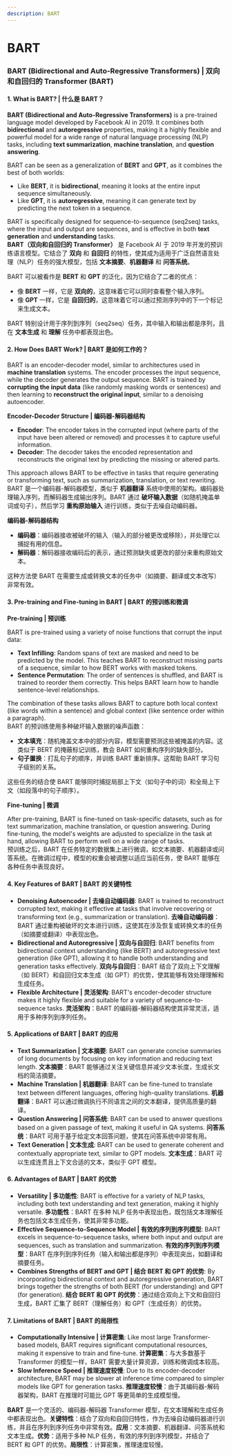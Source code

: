 ```yaml
---
description: BART
---
```


# BART

### BART (Bidirectional and Auto-Regressive Transformers) | 双向和自回归的 Transformer (BART)

#### 1. **What is BART? | 什么是 BART？**

**BART (Bidirectional and Auto-Regressive Transformers)** is a pre-trained language model developed by Facebook AI in 2019. It combines both **bidirectional** and **autoregressive** properties, making it a highly flexible and powerful model for a wide range of natural language processing (NLP) tasks, including **text summarization**, **machine translation**, and **question answering**.

BART can be seen as a generalization of **BERT** and **GPT**, as it combines the best of both worlds:

* Like **BERT**, it is **bidirectional**, meaning it looks at the entire input sequence simultaneously.
* Like **GPT**, it is **autoregressive**, meaning it can generate text by predicting the next token in a sequence.

BART is specifically designed for sequence-to-sequence (seq2seq) tasks, where the input and output are sequences, and is effective in both **text generation** and **understanding** tasks.\
**BART（双向和自回归的 Transformer）** 是 Facebook AI 于 2019 年开发的预训练语言模型。它结合了 **双向** 和 **自回归** 的特性，使其成为适用于广泛自然语言处理（NLP）任务的强大模型，包括 **文本摘要**、**机器翻译** 和 **问答系统**。

BART 可以被看作是 **BERT** 和 **GPT** 的泛化，因为它结合了二者的优点：

* 像 **BERT** 一样，它是 **双向的**，这意味着它可以同时查看整个输入序列。
* 像 **GPT** 一样，它是 **自回归的**，这意味着它可以通过预测序列中的下一个标记来生成文本。

BART 特别设计用于序列到序列（seq2seq）任务，其中输入和输出都是序列，且在 **文本生成** 和 **理解** 任务中都表现出色。

#### 2. **How Does BART Work? | BART 是如何工作的？**

BART is an encoder-decoder model, similar to architectures used in **machine translation** systems. The encoder processes the input sequence, while the decoder generates the output sequence. BART is trained by **corrupting the input data** (like randomly masking words or sentences) and then learning to **reconstruct the original input**, similar to a denoising autoencoder.

**Encoder-Decoder Structure | 编码器-解码器结构**

* **Encoder**: The encoder takes in the corrupted input (where parts of the input have been altered or removed) and processes it to capture useful information.
* **Decoder**: The decoder takes the encoded representation and reconstructs the original text by predicting the missing or altered parts.

This approach allows BART to be effective in tasks that require generating or transforming text, such as summarization, translation, or text rewriting.\
BART 是一个编码器-解码器模型，类似于 **机器翻译** 系统中使用的架构。编码器处理输入序列，而解码器生成输出序列。BART 通过 **破坏输入数据**（如随机掩盖单词或句子），然后学习 **重构原始输入** 进行训练，类似于去噪自动编码器。

**编码器-解码器结构**

* **编码器**：编码器接收被破坏的输入（输入的部分被更改或移除），并处理它以捕捉有用的信息。
* **解码器**：解码器接收编码后的表示，通过预测缺失或更改的部分来重构原始文本。

这种方法使 BART 在需要生成或转换文本的任务中（如摘要、翻译或文本改写）非常有效。

#### 3. **Pre-training and Fine-tuning in BART | BART 的预训练和微调**

**Pre-training | 预训练**

BART is pre-trained using a variety of noise functions that corrupt the input data:

* **Text Infilling**: Random spans of text are masked and need to be predicted by the model. This teaches BART to reconstruct missing parts of a sequence, similar to how BERT works with masked tokens.
* **Sentence Permutation**: The order of sentences is shuffled, and BART is trained to reorder them correctly. This helps BART learn how to handle sentence-level relationships.

The combination of these tasks allows BART to capture both local context (like words within a sentence) and global context (like sentence order within a paragraph).\
BART 的预训练使用多种破坏输入数据的噪声函数：

* **文本填充**：随机掩盖文本中的部分内容，模型需要预测这些被掩盖的内容。这类似于 BERT 的掩蔽标记训练，教会 BART 如何重构序列的缺失部分。
* **句子置换**：打乱句子的顺序，并训练 BART 重新排序。这帮助 BART 学习句子级别的关系。

这些任务的结合使 BART 能够同时捕捉局部上下文（如句子中的词）和全局上下文（如段落中的句子顺序）。

**Fine-tuning | 微调**

After pre-training, BART is fine-tuned on task-specific datasets, such as for text summarization, machine translation, or question answering. During fine-tuning, the model's weights are adjusted to specialize in the task at hand, allowing BART to perform well on a wide range of tasks.\
预训练之后，BART 在任务特定的数据集上进行微调，如文本摘要、机器翻译或问答系统。在微调过程中，模型的权重会被调整以适应当前任务，使 BART 能够在各种任务中表现良好。

#### 4. **Key Features of BART | BART 的关键特性**

* **Denoising Autoencoder | 去噪自动编码器**: BART is trained to reconstruct corrupted text, making it effective at tasks that involve recovering or transforming text (e.g., summarization or translation). **去噪自动编码器**：BART 通过重构被破坏的文本进行训练，这使其在涉及恢复或转换文本的任务（如摘要或翻译）中表现出色。
* **Bidirectional and Autoregressive | 双向与自回归**: BART benefits from bidirectional context understanding (like BERT) and autoregressive text generation (like GPT), allowing it to handle both understanding and generation tasks effectively. **双向与自回归**：BART 结合了双向上下文理解（如 BERT）和自回归文本生成（如 GPT）的优势，使其能够有效处理理解和生成任务。
* **Flexible Architecture | 灵活架构**: BART's encoder-decoder structure makes it highly flexible and suitable for a variety of sequence-to-sequence tasks. **灵活架构**：BART 的编码器-解码器结构使其非常灵活，适用于多种序列到序列任务。

#### 5. **Applications of BART | BART 的应用**

* **Text Summarization | 文本摘要**: BART can generate concise summaries of long documents by focusing on key information and reducing text length. **文本摘要**：BART 能够通过关注关键信息并减少文本长度，生成长文档的简洁摘要。
* **Machine Translation | 机器翻译**: BART can be fine-tuned to translate text between different languages, offering high-quality translations. **机器翻译**：BART 可以通过微调执行不同语言之间的文本翻译，提供高质量的翻译。
* **Question Answering | 问答系统**: BART can be used to answer questions based on a given passage of text, making it useful in QA systems. **问答系统**：BART 可用于基于给定文本回答问题，使其在问答系统中非常有用。
* **Text Generation | 文本生成**: BART can be used to generate coherent and contextually appropriate text, similar to GPT models. **文本生成**：BART 可以生成连贯且上下文合适的文本，类似于 GPT 模型。

#### 6. **Advantages of BART | BART 的优势**

* **Versatility | 多功能性**: BART is effective for a variety of NLP tasks, including both text understanding and text generation, making it highly versatile. **多功能性**：BART 在多种 NLP 任务中表现出色，既包括文本理解任务也包括文本生成任务，使其非常多功能。
* **Effective Sequence-to-Sequence Model | 有效的序列到序列模型**: BART excels in sequence-to-sequence tasks, where both input and output are sequences, such as translation and summarization. **有效的序列到序列模型**：BART 在序列到序列任务（输入和输出都是序列）中表现突出，如翻译和摘要任务。
* **Combines Strengths of BERT and GPT | 结合 BERT 和 GPT 的优势**: By incorporating bidirectional context and autoregressive generation, BART brings together the strengths of both BERT (for understanding) and GPT (for generation). **结合 BERT 和 GPT 的优势**：通过结合双向上下文和自回归生成，BART 汇集了 BERT（理解任务）和 GPT（生成任务）的优势。

#### 7. **Limitations of BART | BART 的局限性**

* **Computationally Intensive | 计算密集**: Like most large Transformer-based models, BART requires significant computational resources, making it expensive to train and fine-tune. **计算密集**：与大多数基于 Transformer 的模型一样，BART 需要大量计算资源，训练和微调成本较高。
* **Slow Inference Speed | 推理速度较慢**: Due to its encoder-decoder architecture, BART may be slower at inference time compared to simpler models like GPT for generation tasks. **推理速度较慢**：由于其编码器-解码器架构，BART 在推理时可能比 GPT 等更简单的生成模型慢。





**BART** 是一个灵活的、编码器-解码器 Transformer 模型，在文本理解和生成任务中都表现出色。**关键特性**：结合了双向和自回归特性，作为去噪自动编码器进行训练，并且在序列到序列任务中非常有效。**应用**：文本摘要、机器翻译、问答系统和文本生成。**优势**：适用于多种 NLP 任务，有效的序列到序列模型，并结合了 BERT 和 GPT 的优势。**局限性**：计算密集，推理速度较慢。

